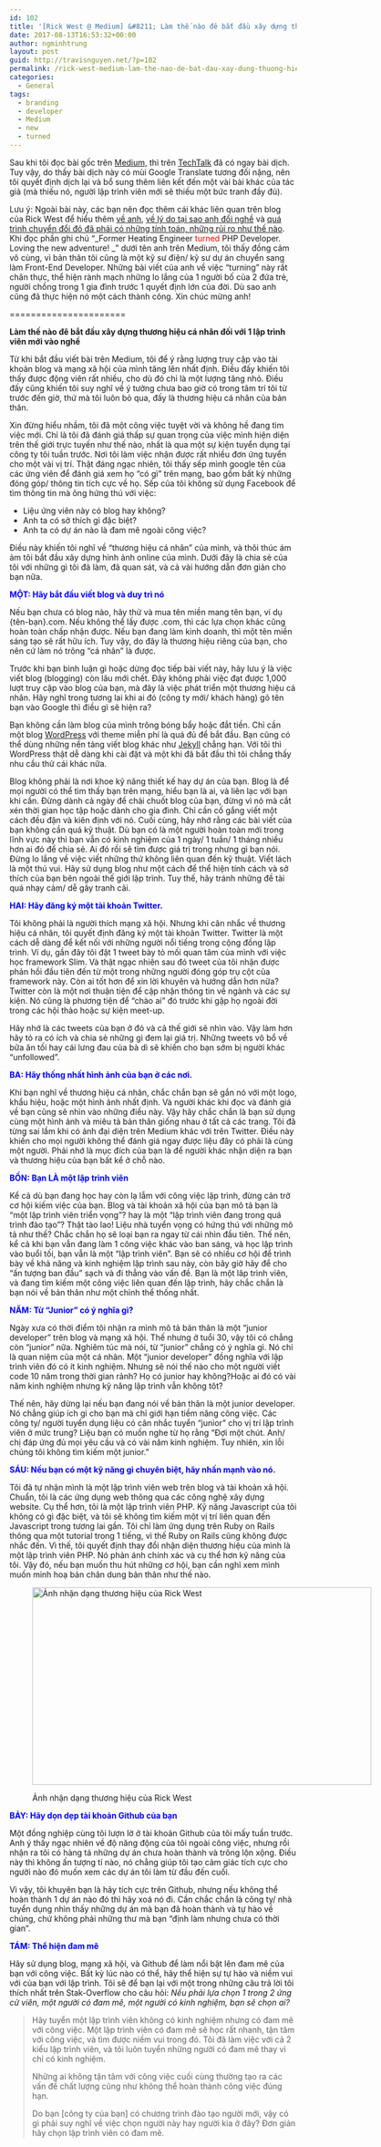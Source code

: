 ```yaml
---
id: 102
title: '[Rick West @ Medium] &#8211; Làm thế nào đê bắt đầu xây dựng thương hiệu cá nhân đối với 1 lập trình viên mới vào nghề'
date: 2017-08-13T16:53:32+00:00
author: ngminhtrung
layout: post
guid: http://travisnguyen.net/?p=102
permalink: /rick-west-medium-lam-the-nao-de-bat-dau-xay-dung-thuong-hieu-ca-nhan-doi-voi-1-lap-trinh-vien-moi-vao-nghe/
categories:
  - General
tags:
  - branding
  - developer
  - Medium
  - new
  - turned
---
```

Sau khi tôi đọc bài gốc trên <a href="https://medium.freecodecamp.org/building-your-personal-brand-as-a-new-web-developer-f6d4150fd217" target="_blank" rel="noopener">Medium,</a> thì trên [TechTalk](https://techtalk.vn/bat-dau-xay-dung-thuong-hieu-ca-nhan-nhu-mot-lap-trinh-vien-moi.html) đã có ngay bài dịch. Tuy vậy, do thấy bài dịch này có mùi Google Translate tương đối nặng, nên tôi quyết định dịch lại và bổ sung thêm liên kết đến một vài bài khác của tác giả (mà thiếu nó, người lập trình viên mới sẽ thiếu một bức tranh đầy đủ).

Lưu ý: Ngoài bài này, các bạn nên đọc thêm cái khác liên quan trên blog của Rick West để hiểu thêm [về anh](https://rickwest.co.uk/about-me), [về lý do tại sao anh đổi nghề](http://rickwest.co.uk/why-programming) và [quá trình chuyển đổi đó đã phải có những tính toán, những rủi ro như thế nào](https://rickwest.co.uk/first-web-development-job). Khi đọc phần ghi chú &#8220;_Former Heating Engineer <span style="color: #ff0000;">turned</span> PHP Developer. Loving the new adventure! _&#8221; dưới tên anh trên Medium, tôi thấy đồng cảm vô cùng, vì bản thân tôi cũng là một kỹ sư điện/ kỹ sư dự án chuyển sang làm Front-End Developer. Những bài viết của anh về việc &#8220;turning&#8221; này rất chân thực, thể hiện rành mạch những lo lắng của 1 người bố của 2 đứa trẻ, người chồng trong 1 gia đình trước 1 quyết định lớn của đời. Dù sao anh cũng đã thực hiện nó một cách thành công. Xin chúc mừng anh!

======================

**Làm thế nào đê bắt đầu xây dựng thương hiệu cá nhân đối với 1 lập trình viên mới vào nghề**

Từ khi bắt đầu viết bài trên Medium, tôi để ý rằng lượng truy cập vào tài khoản blog và mạng xã hội của mình tăng lên nhất định. Điều đấy khiến tôi thấy được động viên rất nhiều, cho dù đó chỉ là một lượng tăng nhỏ. Điều đấy cũng khiến tôi suy nghĩ về ý tưởng chưa bao giờ có trong tâm trí tôi từ trước đến giờ, thứ mà tôi luôn bỏ qua, đấy là thương hiệu cá nhân của bản thân.

Xin đừng hiểu nhầm, tôi đã một công việc tuyệt vời và không hề đang tìm việc mới. Chỉ là tôi đã đánh giá thấp sự quan trọng của việc mình hiện diện trên thế giới trực tuyến như thế nào, nhất là qua một sự kiện tuyển dụng tại công ty tôi tuần trước. Nơi tôi làm việc nhận được rất nhiều đơn ứng tuyển cho một vài vị trí.  Thật đáng ngạc nhiên, tôi thấy sếp mình google tên của các ứng viên để đánh giá xem họ &#8220;có gì&#8221; trên mạng, bao gồm bất kỳ những đóng góp/ thông tin tích cực về họ. Sếp của tôi không sử dụng Facebook để tìm thông tin mà ông hứng thú với việc:

  * Liệu ứng viên này có blog hay không?
  * Anh ta có sở thích gì đặc biệt?
  * Anh ta có dự án nào là đam mê ngoài công việc?

Điều này khiến tôi nghĩ về &#8220;thương hiệu cá nhân&#8221; của mình, và thôi thúc ám ảm tôi bắt đầu xây dựng hình ảnh online của mình. Dưới đây là chia sẻ của tôi với những gì tôi đã làm, đã quan sát, và cả vài hướng dẫn đơn giản cho bạn nữa.

<span style="color: #0000ff;"><strong>MỘT: Hãy bắt đầu viết blog và duy trì nó</strong></span>

<p id="7497" class="graf graf--p graf-after--h3">
  Nếu bạn chưa có blog nào, hãy thử và mua tên miền mang tên bạn, ví dụ {tên-bạn}.com. Nếu không thể lấy được .com, thì các lựa chọn khác cũng hoàn toàn chấp nhận được. Nếu bạn đang làm kinh doanh, thì một tên miền sáng tạo sẽ rất hữu ích. Tuy vậy, do đây là thương hiệu riêng của bạn, cho nên cứ làm nó trông &#8220;cá nhân&#8221; là được.
</p>

Trước khi bạn bình luận gì hoặc dừng đọc tiếp bài viết này, hãy lưu ý là việc viết blog (blogging) còn lâu mới chết. Đây không phải việc đạt được 1,000 lượt truy cập vào blog của bạn, mà đây là việc phát triển một thương hiệu cá nhân. Hãy nghĩ trong tương lai khi ai đó (công ty mới/ khách hàng) gõ tên bạn vào Google thì điều gì sẽ hiện ra?

Bạn không cần làm blog của mình trông bóng bẩy hoặc đắt tiền. Chỉ cần một blog <a href="https://wordpress.org/" target="_blank" rel="noopener">WordPress</a> với theme miễn phí là quá đủ để bắt đầu. Bạn cũng có thể dùng những nền tảng viết blog khác như <a href="https://jekyllrb.com/" target="_blank" rel="noopener">Jekyll</a> chẳng hạn. Với tôi thì WordPress thật dễ dàng khi cài đặt và một khi đã bắt đầu thì tôi chẳng thấy nhu cầu thử cái khác nữa.

Blog không phải là nơi khoe kỹ năng thiết kế hay dự án của bạn. Blog là để mọi người có thể tìm thấy bạn trên mạng, hiểu bạn là ai, và liên lạc với bạn khi cần. Đừng dành cả ngày để chải chuốt blog của bạn, đừng vì nó mà cắt xén thời gian học tập hoặc dành cho gia đình. Chỉ cần cố gắng viết một cách đều đặn và kiên định với nó. Cuối cùng, hãy nhớ rằng các bài viết của bạn không cần quá kỹ thuật. Dù bạn có là một người hoàn toàn mới trong lĩnh vực này thì bạn vẫn có kinh nghiệm của 1 ngày/ 1 tuần/ 1 tháng nhiều hơn ai đó để chia sẻ. Ai đó rồi sẽ tìm được giá trị trong nhưng gì bạn nói. Đừng lo lắng về việc viết những thứ không liên quan đến kỹ thuật. Viết lách là một thú vui. Hãy sử dụng blog như một cách để thể hiện tính cách và sở thích của bạn bên ngoài thế giới lập trình. Tuy thế, hãy tránh những đề tài quá nhạy cảm/ dễ gây tranh cãi.

<span style="color: #0000ff;"><strong>HAI: Hãy đăng ký một tài khoản Twitter. </strong></span>

Tôi không phải là người thích mạng xã hội. Nhưng khi cân nhắc về thương hiệu cá nhân, tôi quyết định đăng ký một tài khoản Twitter. Twitter là một cách dễ dàng để kết nối với những người nổi tiếng trong cộng đồng lập trình. Ví dụ, gần đây tôi đặt 1 tweet bày tỏ mối quan tâm của mình với việc học framework Slim. Và thật ngạc nhiên sau đó tweet của tôi nhận được phản hồi đầu tiên đến từ một trong những người đóng góp trụ cột của framework này. Còn ai tốt hơn để xin lời khuyên và hướng dẫn hơn nữa? Twitter còn là một nơi thuận tiện để cập nhận thông tin về ngành và các sự kiện. Nó cũng là phương tiện để &#8220;chào ai&#8221; đó trước khi gặp họ ngoài đời trong các hội thảo hoặc sự kiện meet-up.

Hãy nhớ là các tweets của bạn ở đó và cả thế giới sẽ nhìn vào. Vậy làm hơn hãy tỏ ra có ích và chia sẻ những gì đem lại giá trị. Những tweets vô bổ về bữa ăn tối hay cái lưng đau của bà dì sẽ khiến cho bạn sớm bị người khác &#8220;unfollowed&#8221;.

<span style="color: #0000ff;"><strong>BA: Hãy thống nhất hình ảnh của bạn ở các nơi. </strong></span>

Khi bạn nghĩ về thương hiệu cá nhân, chắc chắn bạn sẽ gắn nó với một logo, khẩu hiệu, hoặc một hình ảnh nhất định. Và người khác khi đọc và đánh giá về bạn cũng sẽ nhìn vào những điều này. Vậy hãy chắc chắn là bạn sử dụng cùng một hình ảnh và miêu tả bản thân giống nhau ở tất cả các trang. Tôi đã từng sai lầm khi có ảnh đại diện trên Medium khác với trên Twitter. Điều này khiến cho mọi người không thể đánh giá ngay được liệu đây có phải là cùng một người. Phải nhớ là mục đích của bạn là để người khác nhận diện ra bạn và thương hiệu của bạn bất kể ở chỗ nào.

<span style="color: #0000ff;"><strong>BỐN: Bạn LÀ một lập trình viên</strong></span>

Kể cả dù bạn đang học hay còn lạ lẫm với công việc lập trình, đừng cản trở cơ hội kiếm việc của bạn. Blog và tài khoản xã hội của bạn mô tả bạn là &#8220;một lập trình viên triển vọng&#8221;? hay là một &#8220;lập trình viên đang trong quá trình đào tạo&#8221;? Thật tào lao! Liệu nhà tuyển vọng có hứng thú với những mô tả như thế? Chắc chắn họ sẽ loại bạn ra ngay từ cái nhìn đầu tiên. Thế nên, kể cả khi bạn vẫn đang làm 1 công việc khác vào ban sáng, và học lập trình vào buổi tối, bạn vẫn là một &#8220;lập trình viên&#8221;. Bạn sẽ có nhiều cơ hội để trình bày về khả năng và kinh nghiệm lập trình sau này, còn bây giờ hãy để cho &#8220;ấn tượng ban đầu&#8221; sạch và đi thẳng vào vấn đề. Bạn là một lâp trình viên, và đang tìm kiếm một công việc liên quan đến lập trình, hãy chắc chắn là bạn nói về bản thân như một chỉnh thể thống nhất.

<span style="color: #0000ff;"><strong>NĂM: Từ &#8220;Junior&#8221; có ý nghĩa gì? </strong></span>

Ngày xưa có thời điểm tôi nhận ra mình mô tả bản thân là một &#8220;junior developer&#8221; trên blog và mạng xã hội. Thế nhưng ở tuổi 30, vậy tôi có chẳng còn &#8220;junior&#8221; nữa. Nghiêm túc mà nói, từ &#8220;junior&#8221; chẳng có ý nghĩa gì. Nó chỉ là quan niệm của một cá nhân. Một &#8220;junior developer&#8221; đồng nghĩa với lập trình viên đó có ít kinh nghiệm. Nhưng sẽ nói thế nào cho một người viết code 10 năm trong thời gian rảnh? Họ có junior hay không?Hoặc ai đó có vài năm kinh nghiệm nhưng kỹ năng lập trình vẫn không tôt?

Thế nên, hãy dừng lại nếu bạn đang nói về bản thân là một junior developer. Nó chẳng giúp ích gì cho bạn mà chỉ giới hạn tiềm năng công việc. Các công ty/ người tuyển dụng liệu có cân nhắc tuyển &#8220;junior&#8221; cho vị trí lập trình viên ở mức trung? Liệu bạn có muốn nghe từ họ rằng &#8220;Đợi một chút. Anh/ chị đáp ứng đủ mọi yêu cầu và có vài năm kinh nghiệm. Tuy nhiên, xin lỗi chúng tôi không tìm kiếm một junior.&#8221;

<span style="color: #0000ff;"><strong>SÁU: Nếu bạn có một kỹ năng gì chuyên biệt, hãy nhấn mạnh vào nó.</strong></span>

Tôi đã tự nhận mình là một lập trình viên web trên blog và tài khoản xã hội. Chuẩn, tôi là các ứng dụng web thông qua các công nghệ xây dựng website. Cụ thể hơn, tôi là một lập trình viên PHP. Kỹ năng Javascript của tôi không có gì đặc biệt, và tôi sẽ không tìm kiếm một vị trí liên quan đến Javascript trong tương lai gần. Tôi chỉ làm ứng dụng trên Ruby on Rails thông qua một tutorial trong 1 tiếng, vì thế Ruby on Rails cũng không được nhắc đến. Vì thế, tôi quyết định thay đổi nhận diện thương hiệu của mình là một lập trình viên PHP. Nó phản ánh chính xác và cụ thể hơn kỹ năng của tôi. Vậy đó, nếu bạn muốn thu hút những cơ hội, bạn cần nghĩ xem mình muốn minh hoạ bản chân dung bản thân như thế nào.<figure id="attachment_106" style="width: 595px" class="wp-caption aligncenter">

<img class=" wp-image-106" src="http://travisnguyen.net/wp-content/uploads/2017/08/1-LSyxodXagu0CQppqJAbT5Q-300x175.jpeg" alt="Ảnh nhận dạng thương hiệu của Rick West" width="595" height="347" srcset="http://travisnguyen.net/wp-content/uploads/2017/08/1-LSyxodXagu0CQppqJAbT5Q-300x175.jpeg 300w, http://travisnguyen.net/wp-content/uploads/2017/08/1-LSyxodXagu0CQppqJAbT5Q-768x447.jpeg 768w, http://travisnguyen.net/wp-content/uploads/2017/08/1-LSyxodXagu0CQppqJAbT5Q.jpeg 800w" sizes="(max-width: 595px) 85vw, 595px" /><figcaption class="wp-caption-text">Ảnh nhận dạng thương hiệu của Rick West</figcaption></figure> 

**<span style="color: #0000ff;">BẢY: Hãy dọn dẹp tài khoản Github của bạn</span>**

Một đồng nghiệp cùng tôi lượn lờ ở tài khoản Github của tôi mấy tuần trước. Anh ý thấy ngạc nhiên về độ năng động của tôi ngoài công việc, nhưng rồi nhận ra tôi có hàng tá những dự án chưa hoàn thành và trông lộn xộng. Điều này thì không ấn tượng tí nào, nó chẳng giúp tôi tạo cảm giác tích cực cho người nào đó muốn xem các dự án tôi làm từ đầu đến cuối.

Vì vậy, tôi khuyên bạn là hãy tích cực trên Github, nhưng nếu không thể hoàn thành 1 dự án nào đó thì hãy xoá nó đi. Cần chắc chắn là công ty/ nhà tuyển dụng nhìn thấy những dự án mà bạn đã hoàn thành và tự hào về chúng, chứ không phải những thư mà bạn &#8220;định làm nhưng chưa có thời gian&#8221;.

<span style="color: #0000ff;"><strong>TÁM: Thể hiện đam mê</strong></span>

Hãy sử dụng blog, mạng xã hội, và Github để làm nổi bật lên đam mê của bạn với công việc. Bất kỳ lúc nào có thể, hãy thể hiện sự tự hào và niềm vui với của bạn với lập trình. Tôi sẽ để bạn lại với một trong những câu trả lời tôi thích nhất trên Stak-Overflow cho câu hỏi: *Nếu phải lựa chọn 1 trong 2 ứng cử viên, một người có đam mê, một người có kinh nghiệm, bạn sẽ chọn ai?*

> Hãy tuyển một lập trình viên không có kinh nghiệm nhưng có đam mê với công việc. Một lập trình viên có đam mê sẽ học rất nhanh, tận tâm với công việc, và tìm được niềm vui trong đó. Tôi đã làm việc với cả 2 kiểu lập trình viên, và tôi luôn tuyển những người có đam mê thay vì chỉ có kinh nghiệm.
> 
> Những ai không tận tâm với công việc cuối cùng thường tạo ra các vấn đề chất lượng cũng như không thể hoàn thành công việc đúng hạn.
> 
> Do bạn [công ty của bạn] có chương trình đào tạo người mới, vậy có gì phải suy nghĩ về việc chọn người này hay người kia ở đây? Đơn giản hãy chọn lập trình viên có đam mê.
